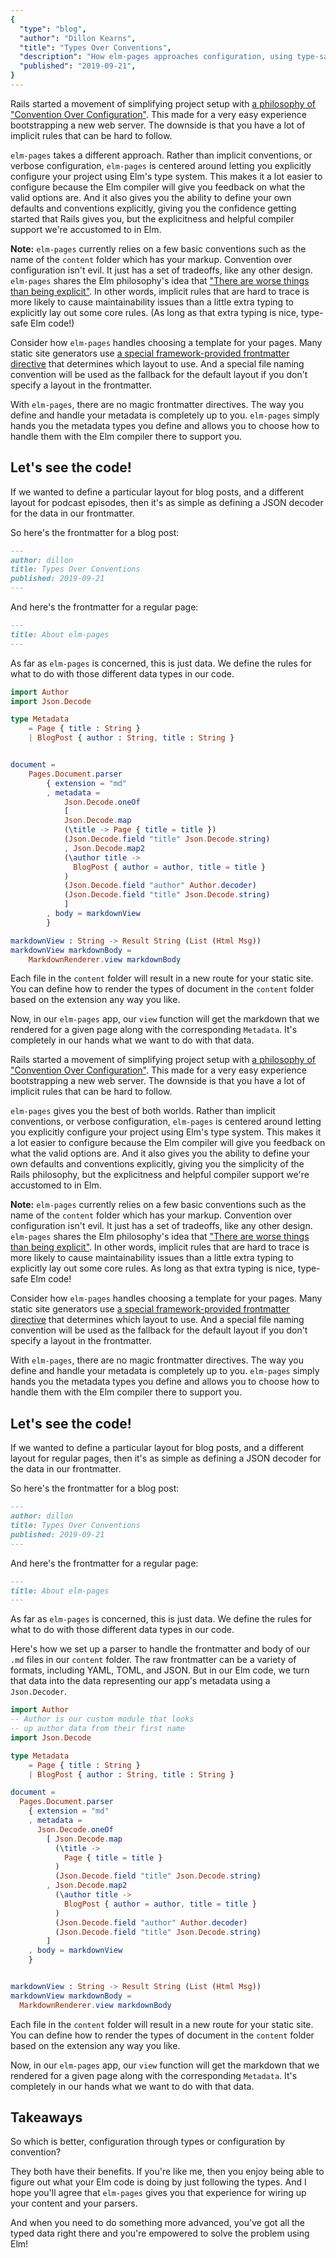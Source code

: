 ```yaml
---
{
  "type": "blog",
  "author": "Dillon Kearns",
  "title": "Types Over Conventions",
  "description": "How elm-pages approaches configuration, using type-safe Elm.",
  "published": "2019-09-21",
}
---
```


Rails started a movement of simplifying project setup with [a philosophy of "Convention Over Configuration"](https://rubyonrails.org/doctrine/#convention-over-configuration). This made for a very easy experience bootstrapping a new web server. The downside is that you have a lot of implicit rules that can be hard to follow.

`elm-pages` takes a different approach. Rather than implicit conventions, or verbose configuration, `elm-pages` is centered around letting you explicitly configure your project using Elm's type system. This makes it a lot easier to configure because the Elm compiler will give you feedback on what the valid options are. And it also gives you the ability to define your own defaults and conventions explicitly, giving you the confidence getting started that Rails gives you, but the explicitness and helpful compiler support we're accustomed to in Elm.

**Note:** `elm-pages` currently relies on a few basic conventions such as the name of the `content` folder which has your markup. Convention over configuration isn't evil. It just has a set of tradeoffs, like any other design. `elm-pages` shares the Elm philosophy's idea that ["There are worse things than being explicit"](https://twitter.com/czaplic/status/928359289135046656). In other words, implicit rules that are hard to trace is more likely to cause maintainability issues than a little extra typing to explicitly lay out some core rules. (As long as that extra typing is nice, type-safe Elm code!)

Consider how `elm-pages` handles choosing a template for your pages. Many static site generators use [a special framework-provided frontmatter directive](https://jekyllrb.com/docs/front-matter/#predefined-global-variables) that determines which layout to use. And a special file naming convention will be used as the fallback for the default layout if you don't specify a layout in the frontmatter.

With `elm-pages`, there are no magic frontmatter directives. The way you define and handle your metadata is completely up to you. `elm-pages` simply hands you the metadata types you define and allows you to choose how to handle them with the Elm compiler there to support you.

## Let's see the code!

If we wanted to define a particular layout for blog posts, and a different layout for podcast episodes, then it's as simple as defining a JSON decoder for the data in our frontmatter.

So here's the frontmatter for a blog post:

```markdown
---
author: dillon
title: Types Over Conventions
published: 2019-09-21
---
```

And here's the frontmatter for a regular page:

```markdown
---
title: About elm-pages
---
```

As far as `elm-pages` is concerned, this is just data. We define the rules for what to do with those different data types in our code.

```elm
import Author
import Json.Decode

type Metadata
    = Page { title : String }
    | BlogPost { author : String, title : String }


document =
    Pages.Document.parser
        { extension = "md"
        , metadata =
            Json.Decode.oneOf
            [
            Json.Decode.map
            (\title -> Page { title = title })
            (Json.Decode.field "title" Json.Decode.string)
            , Json.Decode.map2
            (\author title ->
              BlogPost { author = author, title = title }
            )
            (Json.Decode.field "author" Author.decoder)
            (Json.Decode.field "title" Json.Decode.string)
            ]
        , body = markdownView
        }

markdownView : String -> Result String (List (Html Msg))
markdownView markdownBody =
    MarkdownRenderer.view markdownBody
```

Each file in the `content` folder will result in a new route for your static site. You can define how to render the types of document in the `content` folder based on the extension any way you like.

Now, in our `elm-pages` app, our `view` function will get the markdown that we rendered for a given page along with the corresponding `Metadata`. It's completely in our hands what we want to do with that data.

Rails started a movement of simplifying project setup with [a philosophy of "Convention Over Configuration"](https://rubyonrails.org/doctrine/#convention-over-configuration). This made for a very easy experience bootstrapping a new web server. The downside is that you have a lot of implicit rules that can be hard to follow.

`elm-pages` gives you the best of both worlds. Rather than implicit conventions, or verbose configuration, `elm-pages` is centered around letting you explicitly configure your project using Elm's type system. This makes it a lot easier to configure because the Elm compiler will give you feedback on what the valid options are. And it also gives you the ability to define your own defaults and conventions explicitly, giving you the simplicity of the Rails philosophy, but the explicitness and helpful compiler support we're accustomed to in Elm.

**Note:** `elm-pages` currently relies on a few basic conventions such as the name of the `content` folder which has your markup. Convention over configuration isn't evil. It just has a set of tradeoffs, like any other design. `elm-pages` shares the Elm philosophy's idea that ["There are worse things than being explicit"](https://twitter.com/czaplic/status/928359289135046656). In other words, implicit rules that are hard to trace is more likely to cause maintainability issues than a little extra typing to explicitly lay out some core rules. As long as that extra typing is nice, type-safe Elm code!

<Oembed url="https://twitter.com/czaplic/status/928359289135046656" />

Consider how `elm-pages` handles choosing a template for your pages. Many static site generators use [a special framework-provided frontmatter directive](https://jekyllrb.com/docs/front-matter/#predefined-global-variables) that determines which layout to use. And a special file naming convention will be used as the fallback for the default layout if you don't specify a layout in the frontmatter.

With `elm-pages`, there are no magic frontmatter directives. The way you define and handle your metadata is completely up to you. `elm-pages` simply hands you the metadata types you define and allows you to choose how to handle them with the Elm compiler there to support you.

## Let's see the code!

If we wanted to define a particular layout for blog posts, and a different layout for regular pages, then it's as simple as defining a JSON decoder for the data in our frontmatter.

So here's the frontmatter for a blog post:

```markdown
---
author: dillon
title: Types Over Conventions
published: 2019-09-21
---
```

And here's the frontmatter for a regular page:

```markdown
---
title: About elm-pages
---
```

As far as `elm-pages` is concerned, this is just data. We define the rules for what to do with those different data types in our code.

Here's how we set up a parser to handle the frontmatter and body of our `.md` files in our `content` folder.
The raw frontmatter can be a variety of formats, including YAML, TOML, and JSON. But in our Elm code,
we turn that data into the data representing our app's metadata using a `Json.Decoder`.

```elm
import Author
-- Author is our custom module that looks
-- up author data from their first name
import Json.Decode

type Metadata
    = Page { title : String }
    | BlogPost { author : String, title : String }

document =
  Pages.Document.parser
    { extension = "md"
    , metadata =
      Json.Decode.oneOf
        [ Json.Decode.map
          (\title ->
            Page { title = title }
          )
          (Json.Decode.field "title" Json.Decode.string)
        , Json.Decode.map2
          (\author title ->
            BlogPost { author = author, title = title }
          )
          (Json.Decode.field "author" Author.decoder)
          (Json.Decode.field "title" Json.Decode.string)
        ]
    , body = markdownView
    }


markdownView : String -> Result String (List (Html Msg))
markdownView markdownBody =
  MarkdownRenderer.view markdownBody
```

Each file in the `content` folder will result in a new route for your static site. You can define how to render the types of document in the `content` folder based on the extension any way you like.

Now, in our `elm-pages` app, our `view` function will get the markdown that we rendered for a given page along with the corresponding `Metadata`. It's completely in our hands what we want to do with that data.

## Takeaways
So which is better, configuration through types or configuration by convention?

They both have their benefits. If you're like me, then you enjoy being able to figure out what your Elm code is doing by just following the types. And I hope you'll agree that `elm-pages` gives you that experience for wiring up your content and your parsers. 

And when you need to do something more advanced, you've got all the typed data right there and you're empowered to solve the problem using Elm!